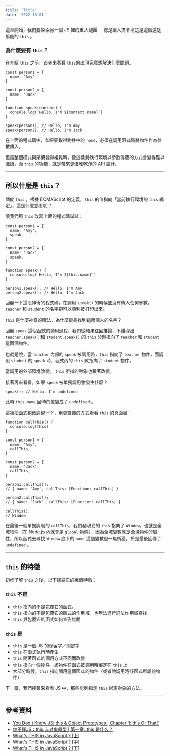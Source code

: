 ```yaml
---
title: 'Title'
date: '2022-10-01'
---
```


這章開始，我們要探索另一個 JS 裡的重大謎團──總是讓人搞不清楚是這個還是那個的 `this` 。

### 為什麼要有 `this`？
在介紹 `this` 之前，首先來看看 `this`的出現究竟想解決什麼問題。

```
const person1 = {
  name: 'Amy'
}

const person2 = {
  name: 'Jack'
}

function speak(context) {
  console.log(`Hello, I'm ${context.name}`)
}

speak(person1); // Hello, I'm Amy
speak(person2); // Hello, I'm Jack
```

在上面的程式碼中，如果要取得物件中的 `name`，必須在調用函式時將物件作為參數傳入。

但當整個模式與架構變得複雜時，像這樣將執行環境以參數傳遞的方式會變得難以識讀，而 `this` 的功能，就是帶來更優雅乾淨的 API 設計。

---

## 所以什麼是 `this`？
關於 `this` ，根據 ECMAScript 的定義，`this` 的值指向「當前執行環境的 `this` 綁定」，這是什麼意思呢？

讓我們用 `this` 改寫上面的程式碼試試：

```
const person1 = {
  name: 'Amy',
  speak,
}

const person2 = {
  name: 'Jack',
  speak,
}

function speak() {
  console.log(`Hello, I'm ${this.name}`)
}

person1.speak(); // Hello, I'm Amy
person2.speak(); // Hello, I'm Jack
```

回顧一下這段神奇的程式碼，在調用 `speak()` 的時候並沒有傳入任何參數，`teacher` 和 `student` 的名字卻可以順利被打印出來。

`this` 是什麼神奇的魔法，為什麼能夠找到這兩個人的名字？

回顧 `speak` 這個函式的調用過程，我們從結果往回推論，不難導出 `teacher.speak()` 和 `student.speak()` 的 `this` 分別指向了 `teacher` 和 `student` 這兩個物件。

也就是說，當 `teacher` 內部的 `speak` 被調用時，`this` 指向了 `teacher` 物件，而調用 `student` 的 `speak` 時，函式內的 `this` 就指向了 `student` 物件。

當調用的外部環境改變， `this` 所指的對象也跟著改變。

接著再來看看，如果 `speak` 被單獨調用會發生什麼？

```
speak(); // Hello, I'm undefined
```

此時 `this.name` 回傳的值變成了 `undefined` 。

這裡把函式稍微調整一下，用更直接的方式看看 `this` 的真面目：
```
function callThis() {
  console.log(this)
}

const person1 = {
  name: 'Amy',
  callThis,
}

const person2 = {
  name: 'Jack',
  callThis,
}

person1.callThis();
// { name: 'Amy', callThis: [Function: callThis] }

person2.callThis();
// { name: 'Jack', callThis: [Function: callThis] }

callThis();
// Window
```

在最後一個單獨調用的 `callThis`，我們發現它的 `this` 指向了 `Window`，也就是全域物件（在 Node.js 內就會是 `global` 物件），因為全域變數就是全域物件的屬性，所以函式去尋找 `Window` 底下的 `name` 這個變數但一無所獲，於是最後回傳了 `undefined` 。

---

## `this` 的特徵
初步了解 `this` 之後，以下總結它的幾個特徵：

### `this` 不是
- `this` 指向的不是包覆它的函式。
- `this` 指向的不是包覆它的函式的作用域，也無法進行詞法作用域查找
- `this` 與包覆它的函式如何宣告無關

### `this` 是
- `this` 是一個 JS 的保留字／關鍵字
- `this` 在函式執行時產生
- `this` 隨著函式的調用方式不同而改變
- `this` 指向一個物件，該物件在函式被調用時綁定在 `this` 上
- 大部分時候，`this` 指向調用這個函式的物件（或者說調用時該函式所屬的物件）

下一章，我們接著來看看 JS 中，那些能夠指定 `this` 綁定對象的方法。

---

## 參考資料
- [You Don't Know JS: this & Object Prototypes | Chapter 1: this Or That?](https://github.com/getify/You-Dont-Know-JS/blob/1st-ed/this%20%26%20object%20prototypes/ch1.md)
- [你不懂JS：this 与对象原型 | 第一章: this 是什么？](https://github.com/CuiFi/You-Dont-Know-JS-CN/blob/master/this%20%26%20object%20prototypes/ch1.md)
- [What's THIS in JavaScript ? [上]](https://kuro.tw/posts/2017/10/12/What-is-THIS-in-JavaScript-%E4%B8%8A/)
- [What's THIS in JavaScript ? [中]](https://kuro.tw/posts/2017/10/17/What-s-THIS-in-JavaScript-%E4%B8%AD/)
- [What's THIS in JavaScript ? [下]](https://kuro.tw/posts/2017/10/20/What-is-THIS-in-JavaScript-%E4%B8%8B/)
